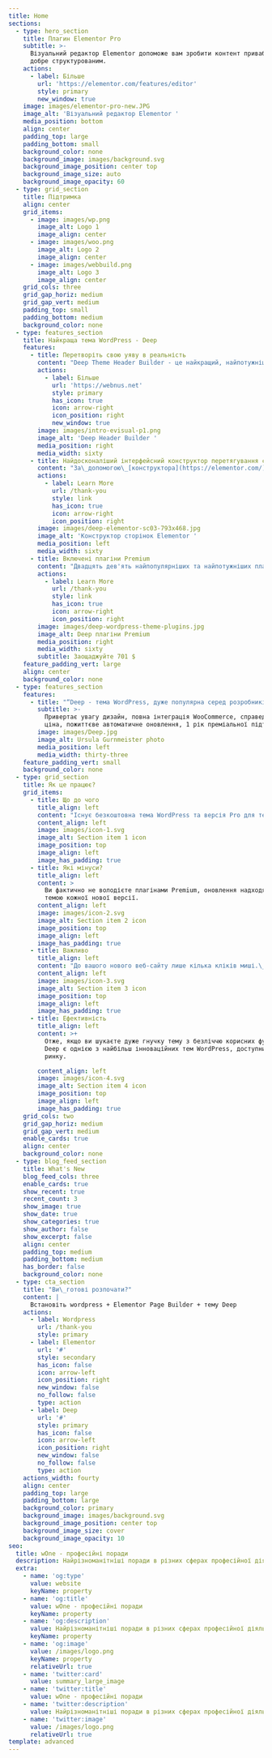 ```yaml
---
title: Home
sections:
  - type: hero_section
    title: Плагин Elementor Pro
    subtitle: >-
      Візуальний редактор Elementor допоможе вам зробити контент привабливим та
      добре структурованим.
    actions:
      - label: Більше
        url: 'https://elementor.com/features/editor'
        style: primary
        new_window: true
    image: images/elementor-pro-new.JPG
    image_alt: 'Візуальний редактор Elementor '
    media_position: bottom
    align: center
    padding_top: large
    padding_bottom: small
    background_color: none
    background_image: images/background.svg
    background_image_position: center top
    background_image_size: auto
    background_image_opacity: 60
  - type: grid_section
    title: Підтримка
    align: center
    grid_items:
      - image: images/wp.png
        image_alt: Logo 1
        image_align: center
      - image: images/woo.png
        image_alt: Logo 2
        image_align: center
      - image: images/webbuild.png
        image_alt: Logo 3
        image_align: center
    grid_cols: three
    grid_gap_horiz: medium
    grid_gap_vert: medium
    padding_top: small
    padding_bottom: medium
    background_color: none
  - type: features_section
    title: Найкраща тема WordPress - Deep
    features:
      - title: Перетворіть свою уяву в реальність
        content: "Deep Theme Header Builder - це найкращий, найпотужніший, а також найбільш настроюваний інструмент у світі для створення заголовків, і іншого такого інструменту раніше не було.\_За допомогою цього інструменту, у візуальному режимі (фоновий редактор або редактор інтерфейсу в реальному часі), ви можете створити потрібний заголовок за допомогою функції перетягування.\n"
        actions:
          - label: Більше
            url: 'https://webnus.net'
            style: primary
            has_icon: true
            icon: arrow-right
            icon_position: right
            new_window: true
        image: images/intro-evisual-p1.png
        image_alt: 'Deep Header Builder '
        media_position: right
        media_width: sixty
      - title: Найдосконаліший інтерфейсний конструктор перетягування сторінок
        content: "За\_допомогою\_[конструктора](https://elementor.com/)\_сторінок\_[**Elementor**\_](https://elementor.com/)ви можете редагувати сторінку та одночасно бачити, як вона точно виглядає.\_Elementor має живий дизайн та вбудоване редагування, тому весь процес написання та проектування виконується безпосередньо на сторінці.\_Тема Elementor у межах Deep має унікальні особливості.\_Ви маєте доступ до всіх шорткодів теми Deep як віджети Elementor, і ви можете легко створити всі демонстрації Deep за допомогою Elementor.\n"
        actions:
          - label: Learn More
            url: /thank-you
            style: link
            has_icon: true
            icon: arrow-right
            icon_position: right
        image: images/deep-elementor-sc03-793x468.jpg
        image_alt: 'Конструктор сторінок Elementor '
        media_position: left
        media_width: sixty
      - title: Включені плагіни Premium
        content: "Двадцять дев'ять найпопулярніших та найпотужніших плагінів преміум-класу на суму $ 701  включені до теми Deep.\_Все готово: почати!\_Cписок доступних плагінів:\n\n*   WPBakery Page Builder\n\n*   King Composer Pro\n\n*   Slider Revolution\n\n*   Element Pack for Elementor\n\n*   WordPress GDPR\n\n*   Ultimate Add-ons\n\n*   The Grid\n\n*   LayerSlider\n\n*   ACF Pro\n\n*   Real Media Library\n\n*   JetElements\n\n*   JetMenu\n\n*   JetBlog\n\n*   JetTabs\n\n*   JetReviews\n\n*   JetWooBiulder\n\n*   JetBlocks\n\n*   JetEngine\n\n*   JetTricks\n\n*   JetPopup\n\n*   WP Domain Checker...\n"
        actions:
          - label: Learn More
            url: /thank-you
            style: link
            has_icon: true
            icon: arrow-right
            icon_position: right
        image: images/deep-wordpress-theme-plugins.jpg
        image_alt: Deep плагіни Premium
        media_position: right
        media_width: sixty
        subtitle: Заощаджуйте 701 $
    feature_padding_vert: large
    align: center
    background_color: none
  - type: features_section
    features:
      - title: "“Deep - тема WordPress, дуже популярна серед розробників та звичайних користувачів.\_”"
        subtitle: >-
          Привертає увагу дизайн, повна інтеграція WooCommerce, справедлива
          ціна, пожиттєве автоматичне оновлення, 1 рік преміальної підтримки
        image: images/Deep.jpg
        image_alt: Ursula Gurnmeister photo
        media_position: left
        media_width: thirty-three
    feature_padding_vert: small
    background_color: none
  - type: grid_section
    title: Як це працює?
    grid_items:
      - title: Що до чого
        title_align: left
        content: "Існує безкоштовна тема WordPress та версія Pro для теми Deep.\_Він поставляється з понад **100** демонстраційними версіями, **500+** попередньо розробленими сторінками та **27+** преміум-плагінами.\n"
        content_align: left
        image: images/icon-1.svg
        image_alt: Section item 1 icon
        image_position: top
        image_align: left
        image_has_padding: true
      - title: Які мінуси?
        title_align: left
        content: >
          Ви фактично не володієте плагінами Premium, оновлення надходять лише з
          темою кожної нової версії.
        content_align: left
        image: images/icon-2.svg
        image_alt: Section item 2 icon
        image_position: top
        image_align: left
        image_has_padding: true
      - title: Важливо
        title_align: left
        content: "До вашого нового веб-сайту лише кілька кліків миші.\_Використовуючи Elementor Page Builder та Visual Page Builder, ви можете швидко створити власний веб-сайт.\_\n"
        content_align: left
        image: images/icon-3.svg
        image_alt: Section item 3 icon
        image_position: top
        image_align: left
        image_has_padding: true
      - title: Ефективність
        title_align: left
        content: >+
          Отже, якщо ви шукаєте дуже гнучку тему з безліччю корисних функцій,
          Deep є однією з найбільш інноваційних тем WordPress, доступних на
          ринку. 

        content_align: left
        image: images/icon-4.svg
        image_alt: Section item 4 icon
        image_position: top
        image_align: left
        image_has_padding: true
    grid_cols: two
    grid_gap_horiz: medium
    grid_gap_vert: medium
    enable_cards: true
    align: center
    background_color: none
  - type: blog_feed_section
    title: What's New
    blog_feed_cols: three
    enable_cards: true
    show_recent: true
    recent_count: 3
    show_image: true
    show_date: true
    show_categories: true
    show_author: false
    show_excerpt: false
    align: center
    padding_top: medium
    padding_bottom: medium
    has_border: false
    background_color: none
  - type: cta_section
    title: "Ви\_готові розпочати?"
    content: |
      Встановіть wordpress + Elementor Page Builder + тему Deep
    actions:
      - label: Wordpress
        url: /thank-you
        style: primary
      - label: Elementor
        url: '#'
        style: secondary
        has_icon: false
        icon: arrow-left
        icon_position: right
        new_window: false
        no_follow: false
        type: action
      - label: Deep
        url: '#'
        style: primary
        has_icon: false
        icon: arrow-left
        icon_position: right
        new_window: false
        no_follow: false
        type: action
    actions_width: fourty
    align: center
    padding_top: large
    padding_bottom: large
    background_color: primary
    background_image: images/background.svg
    background_image_position: center top
    background_image_size: cover
    background_image_opacity: 10
seo:
  title: wOne - професійні поради
  description: Найрізноманітніші поради в різних сферах професійної діяльності
  extra:
    - name: 'og:type'
      value: website
      keyName: property
    - name: 'og:title'
      value: wOne - професійні поради
      keyName: property
    - name: 'og:description'
      value: Найрізноманітніші поради в різних сферах професійної діяльності
      keyName: property
    - name: 'og:image'
      value: /images/logo.png
      keyName: property
      relativeUrl: true
    - name: 'twitter:card'
      value: summary_large_image
    - name: 'twitter:title'
      value: wOne - професійні поради
    - name: 'twitter:description'
      value: Найрізноманітніші поради в різних сферах професійної діяльності
    - name: 'twitter:image'
      value: /images/logo.png
      relativeUrl: true
template: advanced
---
```

